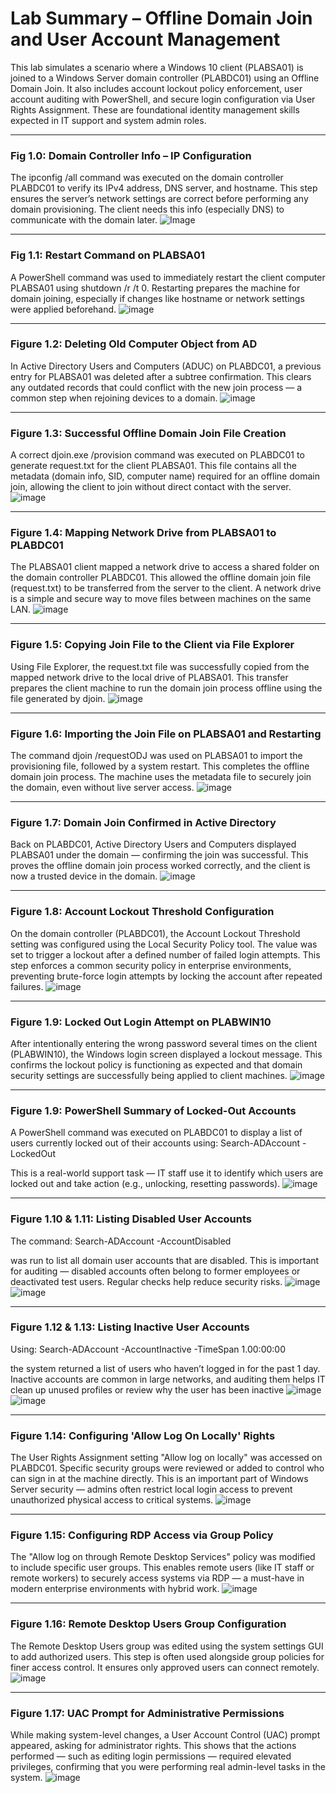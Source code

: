 # Lab Summary – Offline Domain Join and User Account Management

This lab simulates a scenario where a Windows 10 client (PLABSA01) is joined to a Windows Server domain controller (PLABDC01) using an Offline Domain Join. It also includes account lockout policy enforcement, user account auditing with PowerShell, and secure login configuration via User Rights Assignment. These are foundational identity management skills expected in IT support and system admin roles.

---
### **Fig 1.0: Domain Controller Info – IP Configuration**
The ipconfig /all command was executed on the domain controller PLABDC01 to verify its IPv4 address, DNS server, and hostname.
This step ensures the server’s network settings are correct before performing any domain provisioning. The client needs this info (especially DNS) to communicate with the domain later.
![Image](https://github.com/user-attachments/assets/969f82a3-4259-4b40-9adf-4c1f31f5203b)

---
### **Fig 1.1: Restart Command on PLABSA01**
A PowerShell command was used to immediately restart the client computer PLABSA01 using shutdown /r /t 0.
Restarting prepares the machine for domain joining, especially if changes like hostname or network settings were applied beforehand.
![image](https://github.com/user-attachments/assets/0a952993-4cd8-4ab0-acfd-58cef8045323)

---
### **Figure 1.2: Deleting Old Computer Object from AD**
In Active Directory Users and Computers (ADUC) on PLABDC01, a previous entry for PLABSA01 was deleted after a subtree confirmation.
This clears any outdated records that could conflict with the new join process — a common step when rejoining devices to a domain.
![image](https://github.com/user-attachments/assets/1caf1a26-bf9d-4a75-ac96-163ff8f5ce32)

---
### **Figure 1.3: Successful Offline Domain Join File Creation**
A correct djoin.exe /provision command was executed on PLABDC01 to generate request.txt for the client PLABSA01.
This file contains all the metadata (domain info, SID, computer name) required for an offline domain join, allowing the client to join without direct contact with the server.
![image](https://github.com/user-attachments/assets/512205e7-e897-466a-bf94-be89d9ed8cf6)

---
### **Figure 1.4: Mapping Network Drive from PLABSA01 to PLABDC01**
The PLABSA01 client mapped a network drive to access a shared folder on the domain controller PLABDC01.
This allowed the offline domain join file (request.txt) to be transferred from the server to the client. A network drive is a simple and secure way to move files between machines on the same LAN.
![image](https://github.com/user-attachments/assets/08451ec4-443d-46e2-9037-19a17e24895b)

---
### **Figure 1.5: Copying Join File to the Client via File Explorer**
Using File Explorer, the request.txt file was successfully copied from the mapped network drive to the local drive of PLABSA01.
 This transfer prepares the client machine to run the domain join process offline using the file generated by djoin.
![image](https://github.com/user-attachments/assets/b366574f-28e0-40f4-94d4-b11edd5eed9b)

---
### **Figure 1.6: Importing the Join File on PLABSA01 and Restarting**
The command djoin /requestODJ was used on PLABSA01 to import the provisioning file, followed by a system restart.
This completes the offline domain join process. The machine uses the metadata file to securely join the domain, even without live server access.
![image](https://github.com/user-attachments/assets/4f2127fc-a016-4cc2-9c5f-185ad92071e8)

---
### **Figure 1.7: Domain Join Confirmed in Active Directory**
Back on PLABDC01, Active Directory Users and Computers displayed PLABSA01 under the domain — confirming the join was successful.
This proves the offline domain join process worked correctly, and the client is now a trusted device in the domain.
![image](https://github.com/user-attachments/assets/c8309574-baf0-45be-8664-6f2d5e460d95)

---
### **Figure 1.8: Account Lockout Threshold Configuration**
On the domain controller (PLABDC01), the Account Lockout Threshold setting was configured using the Local Security Policy tool. The value was set to trigger a lockout after a defined number of failed login attempts.
This step enforces a common security policy in enterprise environments, preventing brute-force login attempts by locking the account after repeated failures.
![image](https://github.com/user-attachments/assets/88534430-9dc8-4ffc-bb9d-f3a10bd0383e)

---
### **Figure 1.9: Locked Out Login Attempt on PLABWIN10**
After intentionally entering the wrong password several times on the client (PLABWIN10), the Windows login screen displayed a lockout message.
This confirms the lockout policy is functioning as expected and that domain security settings are successfully being applied to client machines.
![image](https://github.com/user-attachments/assets/2771295c-afa9-4346-a61a-b167ee9e30a6)

---
### **Figure 1.9: PowerShell Summary of Locked-Out Accounts**
A PowerShell command was executed on PLABDC01 to display a list of users currently locked out of their accounts using:
Search-ADAccount -LockedOut

This is a real-world support task — IT staff use it to identify which users are locked out and take action (e.g., unlocking, resetting passwords).
![image](https://github.com/user-attachments/assets/9fd06d2d-10f8-4b9a-9696-1c46ac7a0a9a)

---
### **Figure 1.10 & 1.11: Listing Disabled User Accounts**
The command:
Search-ADAccount -AccountDisabled

was run to list all domain user accounts that are disabled.
This is important for auditing — disabled accounts often belong to former employees or deactivated test users. Regular checks help reduce security risks.
![image](https://github.com/user-attachments/assets/e77c6e80-e81d-4ece-a815-f08e2de0c2d2)
![image](https://github.com/user-attachments/assets/37ed5862-daef-4dd1-ba86-fe5151e865a4)

---
### **Figure 1.12 & 1.13: Listing Inactive User Accounts**
Using:
Search-ADAccount -AccountInactive -TimeSpan 1.00:00:00

the system returned a list of users who haven’t logged in for the past 1 day.
Inactive accounts are common in large networks, and auditing them helps IT clean up unused profiles or review why the user has been inactive
![image](https://github.com/user-attachments/assets/3520bcc8-9c8c-4dab-b7d1-e133b4361594)
![image](https://github.com/user-attachments/assets/54be3d95-c8e6-434e-a343-d03e48f42ab1)

---
### **Figure 1.14: Configuring 'Allow Log On Locally' Rights**
The User Rights Assignment setting "Allow log on locally" was accessed on PLABDC01. Specific security groups were reviewed or added to control who can sign in at the machine directly.
This is an important part of Windows Server security — admins often restrict local login access to prevent unauthorized physical access to critical systems.
![image](https://github.com/user-attachments/assets/e28210f8-1a10-4ac4-a7be-d96ec8aba1a3)

---
### **Figure 1.15: Configuring RDP Access via Group Policy**
The "Allow log on through Remote Desktop Services" policy was modified to include specific user groups.
This enables remote users (like IT staff or remote workers) to securely access systems via RDP — a must-have in modern enterprise environments with hybrid work.
![image](https://github.com/user-attachments/assets/72fb4ff9-fbf8-40be-9f12-887d916bc919)

---
### **Figure 1.16: Remote Desktop Users Group Configuration**
The Remote Desktop Users group was edited using the system settings GUI to add authorized users.
This step is often used alongside group policies for finer access control. It ensures only approved users can connect remotely.
![image](https://github.com/user-attachments/assets/8df4ea2a-ea9e-4495-9075-1119a018c5ab)

---
### **Figure 1.17: UAC Prompt for Administrative Permissions**
While making system-level changes, a User Account Control (UAC) prompt appeared, asking for administrator rights.
This shows that the actions performed — such as editing login permissions — required elevated privileges, confirming that you were performing real admin-level tasks in the system.
![image](https://github.com/user-attachments/assets/1eae7f58-baf0-419a-844c-4fba70503c06)
